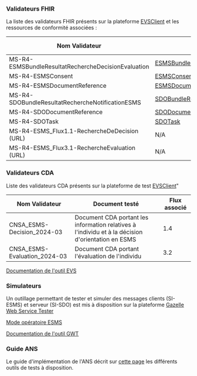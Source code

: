 ### Validateurs FHIR

La liste des validateurs FHIR présents sur la plateforme [EVSClient](https://interop.esante.gouv.fr/evs) et les ressources de conformité associées :

| Nom Validateur                                      | Ressource testée  | Flux impliqué(s) |
| --------------------------------------------------- | ----------------- | ------------- |
| MS-R4-ESMSBundleResultatRechercheDecisionEvaluation | [ESMSBundleResultatRechercheDecisionEvaluation](StructureDefinition-esms-bundle-resultat-recherche-decision-evaluation.html)            | 1.2/3.2 |
| MS-R4-ESMSConsent                                   | [ESMSConsent](StructureDefinition-esms-consent.html)           | 2 |
| MS-R4-ESMSDocumentReference                         | [ESMSDocumentReference](StructureDefinition-esms-document-reference.html) | 1.4 |
| MS-R4-SDOBundleResultatRechercheNotificationESMS    | [SDOBundleResultatRechercheNotification](StructureDefinition-sdo-bundle-resultat-recherche-notification-esms.html)           | 5.2 |
| MS-R4-SDODocumentReference                          | [SDODocumentReference](StructureDefinition-sdo-document-reference.html) | N/A |
| MS-R4-SDOTask                                       | [SDOTask](StructureDefinition-sdo-task.html)             | 4/5.4 |
| MS-R4-ESMS_Flux1.1-RechercheDeDecision (URL)        |          N/A      | 1.1 |
| MS-R4-ESMS_Flux3.1-RechercheEvaluation (URL)        |            N/A    | 3.1 |

### Validateurs CDA
Liste des validateurs CDA présents sur la plateforme de test [EVSClient](https://interop.esante.gouv.fr/evs)"

| Nom Validateur | Document testé | Flux associé |
| --------------------------------------------------- | ----------------- | ----------------------------------------------------------------------------------------------------------------- |
| CNSA_ESMS-Decision_2024-03 | Document CDA portant les information relatives à l'individu et à la décision d'orientation en ESMS | 1.4 |
| CNSA_ESMS-Evaluation_2024-03 | Document CDA portant l'évaluation de l'individu | 3.2 |

[Documentation de l'outil EVS](https://gazelle.ihe.net/gazelle-documentation/EVS-Client/user.html)
### Simulateurs

Un outillage permettant de tester et simuler des messages clients (SI-ESMS) et serveur (SI-SDO) est mis à disposition sur la plateforme [Gazelle Web Service Tester](https://interop.esante.gouv.fr/gazelle-webservice-tester/project/projectList.seam?cid=103)

[Mode opératoire ESMS](ESMS_Mode_Operatoire_GWT_V1.0.pdf)

[Documentation de l'outil GWT](https://gazelle.ihe.net/gazelle-documentation/Gazelle-Webservice-Tester/user.html)

### Guide ANS

Le guide d'implémentation de l'ANS décrit sur [cette page](https://interop.esante.gouv.fr/ig/documentation/tests.html) les différents outils de tests à disposition.